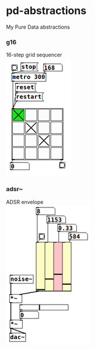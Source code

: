 pd-abstractions
===============

My Pure Data abstractions

### g16
16-step grid sequencer  
![g16 image](https://github.com/drichert/pd-abstractions/raw/master/img/g16.png)

### adsr~
ADSR envelope  
![adsr~ image](https://github.com/drichert/pd-abstractions/raw/master/img/adsr~.png)